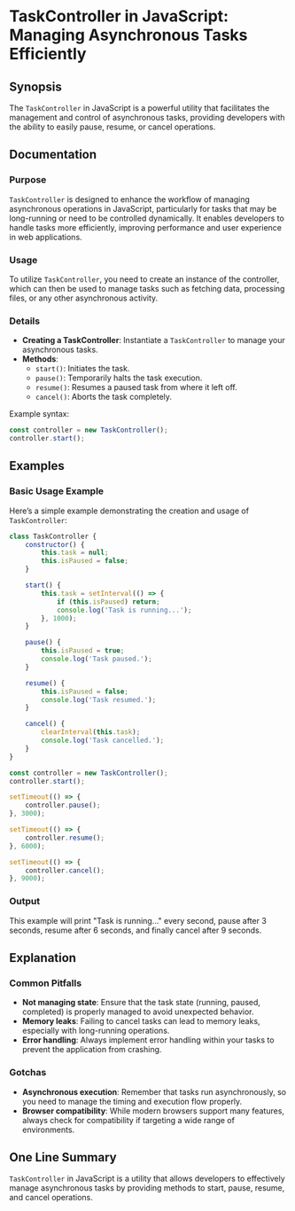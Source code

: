 <!--
Meta Description: # TaskController in JavaScript: Managing Asynchronous Tasks Efficiently ## Synopsis The `TaskController` in JavaScript is a powerful utility that faci...
Meta Keywords: task, taskcontroller, tasks, controller, asynchronous
-->

# TaskController in JavaScript: Managing Asynchronous Tasks Efficiently

## Synopsis
The `TaskController` in JavaScript is a powerful utility that facilitates the management and control of asynchronous tasks, providing developers with the ability to easily pause, resume, or cancel operations.

## Documentation
### Purpose
`TaskController` is designed to enhance the workflow of managing asynchronous operations in JavaScript, particularly for tasks that may be long-running or need to be controlled dynamically. It enables developers to handle tasks more efficiently, improving performance and user experience in web applications.

### Usage
To utilize `TaskController`, you need to create an instance of the controller, which can then be used to manage tasks such as fetching data, processing files, or any other asynchronous activity.

### Details
- **Creating a TaskController**: Instantiate a `TaskController` to manage your asynchronous tasks.
- **Methods**:
  - `start()`: Initiates the task.
  - `pause()`: Temporarily halts the task execution.
  - `resume()`: Resumes a paused task from where it left off.
  - `cancel()`: Aborts the task completely.
  
Example syntax:
```javascript
const controller = new TaskController();
controller.start();
```

## Examples
### Basic Usage Example
Here’s a simple example demonstrating the creation and usage of `TaskController`:

```javascript
class TaskController {
    constructor() {
        this.task = null;
        this.isPaused = false;
    }

    start() {
        this.task = setInterval(() => {
            if (this.isPaused) return;
            console.log('Task is running...');
        }, 1000);
    }

    pause() {
        this.isPaused = true;
        console.log('Task paused.');
    }

    resume() {
        this.isPaused = false;
        console.log('Task resumed.');
    }

    cancel() {
        clearInterval(this.task);
        console.log('Task cancelled.');
    }
}

const controller = new TaskController();
controller.start();

setTimeout(() => {
    controller.pause();
}, 3000);

setTimeout(() => {
    controller.resume();
}, 6000);

setTimeout(() => {
    controller.cancel();
}, 9000);
```

### Output
This example will print "Task is running..." every second, pause after 3 seconds, resume after 6 seconds, and finally cancel after 9 seconds.

## Explanation
### Common Pitfalls
- **Not managing state**: Ensure that the task state (running, paused, completed) is properly managed to avoid unexpected behavior.
- **Memory leaks**: Failing to cancel tasks can lead to memory leaks, especially with long-running operations.
- **Error handling**: Always implement error handling within your tasks to prevent the application from crashing.

### Gotchas
- **Asynchronous execution**: Remember that tasks run asynchronously, so you need to manage the timing and execution flow properly.
- **Browser compatibility**: While modern browsers support many features, always check for compatibility if targeting a wide range of environments.

## One Line Summary
`TaskController` in JavaScript is a utility that allows developers to effectively manage asynchronous tasks by providing methods to start, pause, resume, and cancel operations.